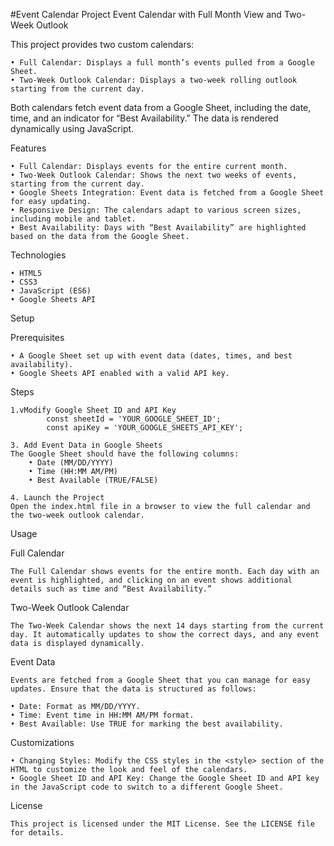#Event Calendar Project
Event Calendar with Full Month View and Two-Week Outlook

This project provides two custom calendars:

	• Full Calendar: Displays a full month’s events pulled from a Google Sheet.
	• Two-Week Outlook Calendar: Displays a two-week rolling outlook starting from the current day.

Both calendars fetch event data from a Google Sheet, including the date, time, and an indicator for “Best Availability.” The data is rendered dynamically using JavaScript.


Features

	• Full Calendar: Displays events for the entire current month.
	• Two-Week Outlook Calendar: Shows the next two weeks of events, starting from the current day.
	• Google Sheets Integration: Event data is fetched from a Google Sheet for easy updating.
	• Responsive Design: The calendars adapt to various screen sizes, including mobile and tablet.
	• Best Availability: Days with “Best Availability” are highlighted based on the data from the Google Sheet.

Technologies

	• HTML5
	• CSS3
	• JavaScript (ES6)
	• Google Sheets API

Setup

Prerequisites

	• A Google Sheet set up with event data (dates, times, and best availability).
	• Google Sheets API enabled with a valid API key.

Steps

	1.vModify Google Sheet ID and API Key
            const sheetId = 'YOUR_GOOGLE_SHEET_ID';
            const apiKey = 'YOUR_GOOGLE_SHEETS_API_KEY';

	3. Add Event Data in Google Sheets
    The Google Sheet should have the following columns:
        • Date (MM/DD/YYYY)
        • Time (HH:MM AM/PM)
        • Best Available (TRUE/FALSE)

	4. Launch the Project
    Open the index.html file in a browser to view the full calendar and the two-week outlook calendar.

Usage

Full Calendar

    The Full Calendar shows events for the entire month. Each day with an event is highlighted, and clicking on an event shows additional details such as time and “Best Availability.”

Two-Week Outlook Calendar

    The Two-Week Calendar shows the next 14 days starting from the current day. It automatically updates to show the correct days, and any event data is displayed dynamically.

Event Data

    Events are fetched from a Google Sheet that you can manage for easy updates. Ensure that the data is structured as follows:

	• Date: Format as MM/DD/YYYY.
	• Time: Event time in HH:MM AM/PM format.
	• Best Available: Use TRUE for marking the best availability.

Customizations

	• Changing Styles: Modify the CSS styles in the <style> section of the HTML to customize the look and feel of the calendars.
	• Google Sheet ID and API Key: Change the Google Sheet ID and API key in the JavaScript code to switch to a different Google Sheet.

License
    
    This project is licensed under the MIT License. See the LICENSE file for details.    